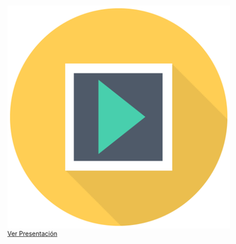 ![](/img/sem_icon_pres.png)
[Ver Presentación](https://docs.google.com/presentation/d/e/2PACX-1vQgVOJ3_MJDs-mgsxY04n48c0ogbwDvCljP16xnnx6V1TtMnT2p0T5lb7KYP6AmzDcAwaIVB8l8sTj9/pub?start=false&loop=false&delayms=600000)